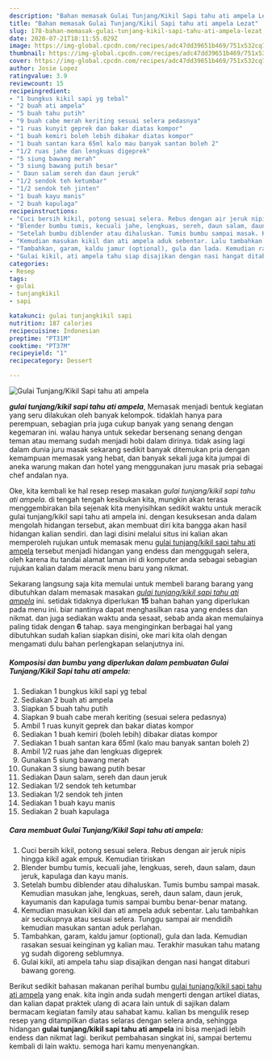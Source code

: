 ```yaml
---
description: "Bahan memasak Gulai Tunjang/Kikil Sapi tahu ati ampela Lezat"
title: "Bahan memasak Gulai Tunjang/Kikil Sapi tahu ati ampela Lezat"
slug: 178-bahan-memasak-gulai-tunjang-kikil-sapi-tahu-ati-ampela-lezat
date: 2020-07-21T18:11:55.029Z
image: https://img-global.cpcdn.com/recipes/adc47dd39651b469/751x532cq70/gulai-tunjangkikil-sapi-tahu-ati-ampela-foto-resep-utama.jpg
thumbnail: https://img-global.cpcdn.com/recipes/adc47dd39651b469/751x532cq70/gulai-tunjangkikil-sapi-tahu-ati-ampela-foto-resep-utama.jpg
cover: https://img-global.cpcdn.com/recipes/adc47dd39651b469/751x532cq70/gulai-tunjangkikil-sapi-tahu-ati-ampela-foto-resep-utama.jpg
author: Josie Lopez
ratingvalue: 3.9
reviewcount: 15
recipeingredient:
- "1 bungkus kikil sapi yg tebal"
- "2 buah ati ampela"
- "5 buah tahu putih"
- "9 buah cabe merah keriting sesuai selera pedasnya"
- "1 ruas kunyit geprek dan bakar diatas kompor"
- "1 buah kemiri boleh lebih dibakar diatas kompor"
- "1 buah santan kara 65ml kalo mau banyak santan boleh 2"
- "1/2 ruas jahe dan lengkuas digeprek"
- "5 siung bawang merah"
- "3 siung bawang putih besar"
- " Daun salam sereh dan daun jeruk"
- "1/2 sendok teh ketumbar"
- "1/2 sendok teh jinten"
- "1 buah kayu manis"
- "2 buah kapulaga"
recipeinstructions:
- "Cuci bersih kikil, potong sesuai selera. Rebus dengan air jeruk nipis hingga kikil agak empuk. Kemudian tiriskan"
- "Blender bumbu tumis, kecuali jahe, lengkuas, sereh, daun salam, daun jeruk, kapulaga dan kayu manis."
- "Setelah bumbu diblender atau dihaluskan. Tumis bumbu sampai masak. Kemudian masukan jahe, lengkuas, sereh, daun salam, daun jeruk, kayumanis dan kapulaga tumis sampai bumbu benar-benar matang."
- "Kemudian masukan kikil dan ati ampela aduk sebentar. Lalu tambahkan air secukupnya atau sesuai selera. Tunggu sampai air mendidih kemudian masukan santan aduk perlahan."
- "Tambahkan, garam, kaldu jamur (optional), gula dan lada. Kemudian rasakan sesuai keinginan yg kalian mau. Terakhir masukan tahu matang yg sudah digoreng seblumnya."
- "Gulai kikil, ati ampela tahu siap disajikan dengan nasi hangat ditaburi bawang goreng."
categories:
- Resep
tags:
- gulai
- tunjangkikil
- sapi

katakunci: gulai tunjangkikil sapi 
nutrition: 187 calories
recipecuisine: Indonesian
preptime: "PT31M"
cooktime: "PT37M"
recipeyield: "1"
recipecategory: Dessert

---
```



![Gulai Tunjang/Kikil Sapi tahu ati ampela](https://img-global.cpcdn.com/recipes/adc47dd39651b469/751x532cq70/gulai-tunjangkikil-sapi-tahu-ati-ampela-foto-resep-utama.jpg)

<b><i>gulai tunjang/kikil sapi tahu ati ampela</i></b>, Memasak menjadi bentuk kegiatan yang seru dilakukan oleh banyak kelompok. tidaklah hanya para perempuan, sebagian pria juga cukup banyak yang senang dengan kegemaran ini. walau hanya untuk sekedar bersenang senang dengan teman atau memang sudah menjadi hobi dalam dirinya. tidak asing lagi dalam dunia juru masak sekarang sedikit banyak ditemukan pria dengan kemampuan memasak yang hebat, dan banyak sekali juga kita jumpai di aneka warung makan dan hotel yang menggunakan juru masak pria sebagai chef andalan nya.



Oke, kita kembali ke hal resep resep masakan <i>gulai tunjang/kikil sapi tahu ati ampela</i>. di tengah tengah kesibukan kita, mungkin akan terasa menggembirakan bila sejenak kita menyisihkan sedikit waktu untuk meracik gulai tunjang/kikil sapi tahu ati ampela ini. dengan kesuksesan anda dalam mengolah hidangan tersebut, akan membuat diri kita bangga akan hasil hidangan kalian sendiri. dan lagi disini melalui situs ini kalian akan memperoleh rujukan untuk memasak menu <u>gulai tunjang/kikil sapi tahu ati ampela</u> tersebut menjadi hidangan yang endess dan menggugah selera, oleh karena itu tandai alamat laman ini di komputer anda sebagai sebagian rujukan kalian dalam meracik menu baru yang nikmat.


Sekarang langsung saja kita memulai untuk membeli barang barang yang dibutuhkan dalam memasak masakan <u><i>gulai tunjang/kikil sapi tahu ati ampela</i></u> ini. setidak tidaknya diperlukan <b>15</b> bahan bahan yang diperlukan pada menu ini. biar nantinya dapat menghasilkan rasa yang endess dan nikmat. dan juga sediakan waktu anda sesaat, sebab anda akan memulainya paling tidak dengan <b>6</b> tahap. saya menginginkan berbagai hal yang dibutuhkan sudah kalian siapkan disini, oke mari kita olah dengan mengamati dulu bahan perlengkapan selanjutnya ini.

<!--inarticleads1-->

##### Komposisi dan bumbu yang diperlukan dalam pembuatan Gulai Tunjang/Kikil Sapi tahu ati ampela:

1. Sediakan 1 bungkus kikil sapi yg tebal
1. Sediakan 2 buah ati ampela
1. Siapkan 5 buah tahu putih
1. Siapkan 9 buah cabe merah keriting (sesuai selera pedasnya)
1. Ambil 1 ruas kunyit geprek dan bakar diatas kompor
1. Sediakan 1 buah kemiri (boleh lebih) dibakar diatas kompor
1. Sediakan 1 buah santan kara 65ml (kalo mau banyak santan boleh 2)
1. Ambil 1/2 ruas jahe dan lengkuas digeprek
1. Gunakan 5 siung bawang merah
1. Gunakan 3 siung bawang putih besar
1. Sediakan  Daun salam, sereh dan daun jeruk
1. Sediakan 1/2 sendok teh ketumbar
1. Sediakan 1/2 sendok teh jinten
1. Sediakan 1 buah kayu manis
1. Sediakan 2 buah kapulaga




<!--inarticleads2-->

##### Cara membuat Gulai Tunjang/Kikil Sapi tahu ati ampela:

1. Cuci bersih kikil, potong sesuai selera. Rebus dengan air jeruk nipis hingga kikil agak empuk. Kemudian tiriskan
1. Blender bumbu tumis, kecuali jahe, lengkuas, sereh, daun salam, daun jeruk, kapulaga dan kayu manis.
1. Setelah bumbu diblender atau dihaluskan. Tumis bumbu sampai masak. Kemudian masukan jahe, lengkuas, sereh, daun salam, daun jeruk, kayumanis dan kapulaga tumis sampai bumbu benar-benar matang.
1. Kemudian masukan kikil dan ati ampela aduk sebentar. Lalu tambahkan air secukupnya atau sesuai selera. Tunggu sampai air mendidih kemudian masukan santan aduk perlahan.
1. Tambahkan, garam, kaldu jamur (optional), gula dan lada. Kemudian rasakan sesuai keinginan yg kalian mau. Terakhir masukan tahu matang yg sudah digoreng seblumnya.
1. Gulai kikil, ati ampela tahu siap disajikan dengan nasi hangat ditaburi bawang goreng.




Berikut sedikit bahasan makanan perihal bumbu <u>gulai tunjang/kikil sapi tahu ati ampela</u> yang enak. kita ingin anda sudah mengerti dengan artikel diatas, dan kalian dapat praktek ulang di acara lain untuk di sajikan dalam bermacam kegiatan family atau sahabat kamu. kalian bs mengulik resep resep yang ditampilkan diatas selaras dengan selera anda, sehingga hidangan <b>gulai tunjang/kikil sapi tahu ati ampela</b> ini bisa menjadi lebih endess dan nikmat lagi. berikut pembahasan singkat ini, sampai bertemu kembali di lain waktu. semoga hari kamu menyenangkan.
